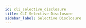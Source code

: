 ```yaml
---
id: cli_selective_disclosure
title: CLI Selective Disclosure
sidebar_label: Selective Disclosure
---
```

